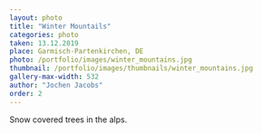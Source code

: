 ```yaml
---
layout: photo
title: "Winter Mountails"
categories: photo
taken: 13.12.2019
place: Garmisch-Partenkirchen, DE
photo: /portfolio/images/winter_mountains.jpg
thumbnail: /portfolio/images/thumbnails/winter_mountains.jpg
gallery-max-width: 532
author: "Jochen Jacobs"
order: 2
---
```


Snow covered trees in the alps.

